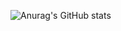 
![Anurag's GitHub stats](https://github-readme-stats.vercel.app/api?username=Vicenzo-S-Montefusco&show_icons=true)
<!--
**Vicenzo-S-Montefusco/Vicenzo-S-Montefusco** is a ✨ _special_ ✨ repository because its `README.md` (this file) appears on your GitHub profile.

Here are some ideas to get you started:

- 🔭 I’m currently working on ...
- 🌱 I’m currently learning ...
- 👯 I’m looking to collaborate on ...
- 🤔 I’m looking for help with ...
- 💬 Ask me about ...
- 📫 How to reach me: ...
- 😄 Pronouns: ...
- ⚡ Fun fact: ...
-->
